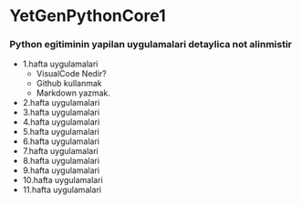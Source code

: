 # YetGenPythonCore1

### Python egitiminin yapilan uygulamalari detaylica not alinmistir

- 1.hafta uygulamalari 
    - VisualCode Nedir?
    - Github kullanmak
    - Markdown yazmak.
- 2.hafta uygulamalari 
- 3.hafta uygulamalari 
- 4.hafta uygulamalari 
- 5.hafta uygulamalari
- 6.hafta uygulamalari
- 7.hafta uygulamalari
- 8.hafta uygulamalari
- 9.hafta uygulamalari
- 10.hafta uygulamalari
- 11.hafta uygulamalari
